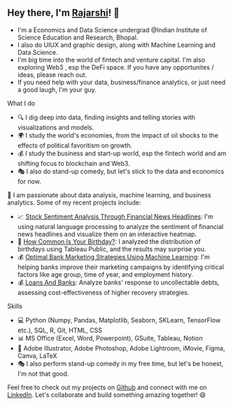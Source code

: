 ## Hey there, I'm [Rajarshi](rajarshi.super.site)! 👋 

- I'm a Economics and Data Science undergrad @Indian Institute of Science Education and Research, Bhopal.
- I also do UIUX and graphic design, along with Machine Learning and Data Science.
- I'm big time into the world of fintech and venture capital. I'm also exploring Web3 , esp the DeFi space. If you have any opportunites / ideas, please reach out. 
- If you need help with your data, business/finance analytics, or just need a good laugh, I'm your guy.

What I do
- 🔍 I dig deep into data, finding insights and telling stories with visualizations and models.
- 🌍 I study the world's economies, from the impact of oil shocks to the effects of political favoritism on growth. 
- 💰 I study the business and start-up world, esp the fintech world and am shifting focus to blockchain and Web3. 
- 🎭 I also do stand-up comedy, but let's stick to the data and economics for now.

🚀 I am passionate about data analysis, machine learning, and business analytics. Some of my recent projects include:
- 📈 [Stock Sentiment Analysis Through Financial News Headlines](https://github.com/rajarshi1902/Live-Stock-Sentiment_Treemap): I'm using natural language processing to analyze the sentiment of financial news headlines and visualize them on an interactive heatmap.
- 🎂 [How Common Is Your Birthday?](https://public.tableau.com/app/profile/rajarshi.bhattacharjee/viz/BirthdayDashboard_16753450191200/Dashboard1): I analyzed the distribution of birthdays using Tableau Public, and the results may surprise you.
- 💰 [Optimal Bank Marketing Strategies Using Machine Learning](https://github.com/rajarshi1902/Bank-Marketing-Strategies): I'm helping banks improve their marketing campaigns by identifying critical factors like age group, time of year, and employment history.
- 💰 [Loans And Banks](https://github.com/rajarshi1902/BanksAndLoans): Analyze banks' response to uncollectable debts, assessing cost-effectiveness of higher recovery strategies.

Skills
- 💻 Python (Numpy, Pandas, Matplotlib, Seaborn, SKLearn, TensorFlow etc.), SQL, R, Git, HTML, CSS
- 📊 MS Office (Excel, Word, Powerpoint), GSuite, Tableau, Notion
- 🎨 Adobe Illustrator, Adobe Photoshop, Adobe Lightroom, iMovie, Figma, Canva, LaTeX
- 🎭 I also perform stand-up comedy in my free time, but let's be honest, I'm not that good.

Feel free to check out my projects on [Github](https://github.com/rajarshi1902) and connect with me on [LinkedIn](https://www.linkedin.com/in/rajarshi2001/). Let's collaborate and build something amazing together! 😄





